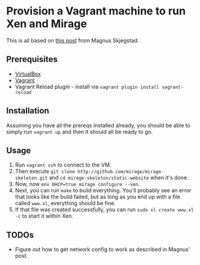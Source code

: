 # Provision a Vagrant machine to run Xen and Mirage

This is all based on [this post](http://www.skjegstad.com/blog/2015/01/19/mirageos-xen-virtualbox/) from Magnus Skjegstad.

## Prerequisites

* [VirtualBox](https://www.virtualbox.org)
* [Vagrant](https://www.vagrantup.com)
* Vagrant Reload plugin - install via `vagrant plugin install vagrant-reload`

## Installation

Assuming you have all the prereqs installed already, you should be able to simply run `vagrant up` and then it should all be ready to go.

## Usage

1. Run `vagrant ssh` to connect to the VM.
1. Then execute `git clone http://github.com/mirage/mirage-skeleton.git` and `cd mirage-skeleton/static-website` when it's done.
1. Now, now `env DHCP=true mirage configure --xen`.
1. Next, you can run `make` to build everything. You'll probably see an error that looks like the build failed, but as long as you end up with a file called `www.xl`, everything should be fine.
1. If that file was created successfully, you can run `sudo xl create www.xl -c` to start it within Xen.


## TODOs

* Figure out how to get network config to work as described in Magnus' post.
